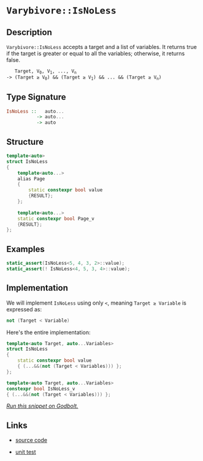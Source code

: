 <!-- Copyright 2024 Feng Mofan
SPDX-License-Identifier: Apache-2.0 -->

# `Varybivore::IsNoLess`

## Description

`Varybivore::IsNoLess` accepts a target and a list of variables.
It returns true if the target is greater or equal to all the variables;
otherwise, it returns false.

<pre><code>   Target, V<sub>0</sub>, V<sub>1</sub>, ..., V<sub>n</sub>
-> (Target &ge; V<sub>0</sub>) && (Target &ge; V<sub>1</sub>) && ... && (Target &ge; V<sub>n</sub>)</code></pre>

## Type Signature

```Haskell
IsNoLess ::   auto...
           -> auto...
           -> auto
```

## Structure

```C++
template<auto>
struct IsNoLess
{
    template<auto...>
    alias Page
    {
        static constexpr bool value
        {RESULT};
    };
    
    template<auto...>
    static constexpr bool Page_v
    {RESULT};
};
```

## Examples

```C++
static_assert(IsNoLess<5, 4, 3, 2>::value);
static_assert(! IsNoLess<4, 5, 3, 4>::value);
```

## Implementation

We will implement `IsNoLess` using only `<`, meaning <code>Target &ge; Variable</code> is expressed as:

```C++
not (Target < Variable)
```

Here's the entire implementation:

```C++
template<auto Target, auto...Variables>
struct IsNoLess
{
    static constexpr bool value
    { (...&&(not (Target < Variables))) };
};

template<auto Target, auto...Variables>
constexpr bool IsNoLess_v
{ (...&&(not (Target < Variables))) };
```

[*Run this snippet on Godbolt.*](https://godbolt.org/#z:OYLghAFBqd5QCxAYwPYBMCmBRdBLAF1QCcAaPECAMzwBtMA7AQwFtMQByARg9KtQYEAysib0QXACx8BBAKoBnTAAUAHpwAMvAFYTStJg1DIApACYAQuYukl9ZATwDKjdAGFUtAK4sGISQBspK4AMngMmAByPgBGmMQSAOykAA6oCoRODB7evv5BaRmOAmER0SxxCVzJdpgOWUIETMQEOT5%2BgbaY9sUMjc0EpVGx8Um2TS1teZ0KE4PhwxWj1QCUtqhexMjsHASYLCkGeyYAzG5MXkQA1AAqzcCYBKRXF0QAdB8Aas14TDH0ClO2BMGgAgrNiF4HFcAJIKSKoEKYBSAsEmRJWMFXbFXWZMRzIK5oBizTCqFLEK4xVCeK4ANzEXkwINBOKu6IsVwgHze5gCfIgDFQBC5d2IDxFpzcV2%2BxF%2B/2RKyV7MSABFTpjQej1SdNSy9gcjsyzq9ULd7o9nqaebL5QCgSziaTyZTqbS4QikSiAPp0lkcrk8vkCoUiiBiiXss4yn5/AFKlYqnV6sEAegAVJms9nUyyM5mbtghDcs7m09mK%2Bmy1qwXiCd6mCj4gQIB7EcjAWcAKzPaRXE7PMxAkAgBneTArDUsut4ZANpstCBgMCw%2BHtlFSvs9/u94ejxkTjUcNa0Thd3h%2BDhaUioThuazWXEbLaYdlmE48UgETTHtYAaxALszDeRIzEkAAOcCuw0ABOICNACcCB1PDhJF4FgJA0DRSEva9bw4XgFBAbDvyvY9SDgWAYEQEANgIFJLnISg0AOOh4kiVgdlUcCAgAWgCSQrmAZBCSkN4zF4TB8CIOV0D0fhBBEMR2CkGRBEUFR1DI0hdC4UgAHdiCYFJOB4E8zwvH8b04AB5S4GJFVAqCubi%2BIEoSRKuMSzC5DxWPoSlzA/FZeFIrQ1ggJAWJSNiyAoCBotikBgCkMw%2BDoPZiCIiAYismJwmaABPUzeHy5hiEKmyYm0OpSM/Fi2EEGyGFoYrtKwGIvGAc5aFoIjuF4LAWEMYBxHavBiFqvA6WRKyyTqS4dk/cI9hQ69aDwGIjIqjwsCsgg5QwgbSBm4hqSUVV9hGjajB/NYqAMYAFE%2BPBMH0myUkYEq1OEURxFUhT5CUNQrN0/QRpQB9LH0TaiMgNZUBSXp%2Bt42Z0FOVVTEsawzDw07ZNm%2BGuh6LIXAYdxPHaPRQgWcpKj0QpMgEKY/D0xneiGOnlmJqaBH6SZKbyPTanqPm5k5kYqnGAYWb0PEWglpYqjWBRn22CRzI4c8cKs/CXJ4/jBOE0TJHErlcEIEg32C0K7rWBBMCYLAEggf9/BON4YJORJJA0SQwICLCuwCGD9E4NDSAwj83gCLhEJg8C467SQuC7L2glw3h8MI4ivzuijqMi2j7MY%2BLEoCji2E4ZoWDpRJeKYIkDCMLyYLeLg3mvKTLdk%2BTZCU/7pEBjSQe03Q0sM4ySs17XM%2Bsjg7Poy4ricl5iFr%2BvG%2BQZvgFb9vO981B/Pia2zBCvOyIiqKj5igKmISm%2BkpruveO3kauBgrhsJoWhMuy3LtJlSKt9IBFUqo1QcN9BqjACDNValZDqXUep9W%2BkNa6Oxrz4EmvUGa/Uu6qAWnsb6K1uhWQ2ltIqu0MGhUOt9U651MCXWGkYG6oBL58Ees9V671PqXk/IDAeKkh6yBHlpa849wa3SxlYaG5C4auxvEjLIKM0YY2kTjPG8QCbyJVt0XmfgICuFlnpGmZRJYM3SEzbIgtWapEsRzWm5jhZ6NFn0OYxieauP5vMMxSs5buJsf4gYit6ZcBVmrFSM9LLaT1s/TeTcRp7w7hoc20krZBTCbbS%2B9tHbO0oJrCOUc25%2B0SGnRIiQTj%2B0CCnHWMTOA5xIvnSiNE6IOXvuXdinFq7r3ciwBQdJCR0g/m8I0sxJJpN7npARf0hE/VEaDEAA5J4mQGlE2peFbIl0cs5GuvT%2BmDOGaMsMflb4nyCicc%2BYVyJFw6XFZij8AqjmQCkFIvoP7eiOQ2HpQ8MrxH/nlAqFUQGAsqtVWqUCj6NVgS1NqmDMCdW6mIFBx00EsOoaQLBU1cFzQIcgRaxDBCkO0uQ7ahUqH7Vocdeh6RGFXRYeENh4UOFMCei9N6H0vrHWmcpCQwj1LAzEToRZkjjBQxsHI%2BACMlECH6qmNGkNsaWFxlnfGeAsA6M8b0MmFNci2NMYsUJdiihZA8ezLIITuYi16N4jxVqGji0cX44WATdVBIVo60J4TNjqzCWHLW0SNkcDXiwPZAz6SHPxMiMMFsZLW0yRfcKOSnajAUShQpIAzBtxOCcLs0EU5YWzYkRC6ys71NsLnK5SpSAAUkIkcSpSuBSBgiUr21Q/UnADaWgiCbfx%2BokiW%2BeWTE0nT%2BaTSQQA%3D%3D%3D)

## Links

- [source code](../../../../conceptrodon/varybivore/is_no_less.hpp)

- [unit test](../../../../tests/unit/metafunctions/varybivore/is_no_less.test.hpp)
